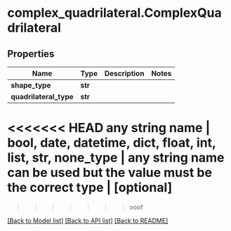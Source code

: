 # complex_quadrilateral.ComplexQuadrilateral

## Properties
Name | Type | Description | Notes
------------ | ------------- | ------------- | -------------
**shape_type** | **str** |  | 
**quadrilateral_type** | **str** |  | 
<<<<<<< HEAD
**any string name** | **bool, date, datetime, dict, float, int, list, str, none_type** | any string name can be used but the value must be the correct type | [optional]
=======
>>>>>>> ooof

[[Back to Model list]](../README.md#documentation-for-models) [[Back to API list]](../README.md#documentation-for-api-endpoints) [[Back to README]](../README.md)



